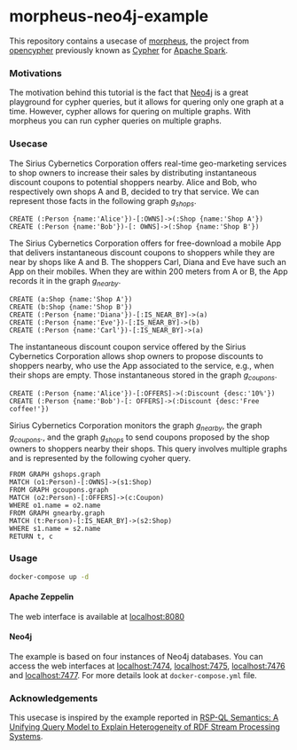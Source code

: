 # morpheus-neo4j-example
This repository contains a usecase of [morpheus](https://github.com/opencypher/morpheus), the project from [opencypher](https://www.opencypher.org/) previously known as [Cypher](https://neo4j.com/developer/cypher-query-language/) for [Apache Spark](https://spark.apache.org).

### Motivations
The motivation behind this tutorial is the fact that [Neo4j](https://neo4j.com/) is a great playground for cypher queries, but it allows for quering only one graph at a time.
However, cypher allows for quering on multiple graphs. 
With morpheus you can run cypher queries on multiple graphs.

### Usecase

The Sirius Cybernetics Corporation offers real-time geo-marketing services to shop owners to increase their sales by distributing instantaneous discount coupons to potential shoppers nearby. Alice and Bob, who respectively own shops A and B, decided to try that service. We can represent those facts in the following graph <i>g<sub>shops</sub></i>.

```
CREATE (:Person {name:'Alice'})-[:OWNS]->(:Shop {name:'Shop A'})
CREATE (:Person {name:'Bob'})-[: OWNS]->(:Shop {name:'Shop B'})
```

The Sirius Cybernetics Corporation offers for free-download a mobile App that delivers instantaneous discount coupons to shoppers while they are near by shops like A and B. The shoppers Carl, Diana and Eve have such an App on their mobiles. When they are within 200 meters from A or B, the App records it in the graph <i>g<sub>nearby</sub></i>.

```
CREATE (a:Shop {name:'Shop A'})
CREATE (b:Shop {name:'Shop B'})
CREATE (:Person {name:'Diana'})-[:IS_NEAR_BY]->(a)
CREATE (:Person {name:'Eve'})-[:IS_NEAR_BY]->(b)
CREATE (:Person {name:'Carl'})-[:IS_NEAR_BY]->(a)
```

The instantaneous discount coupon service offered by the Sirius Cybernetics Corporation allows shop owners to propose discounts to shoppers nearby, who use the App associated to the service, e.g., when their shops are empty. Those instantaneous stored in the graph <i>g<sub>coupons</i></sub>.


```
CREATE (:Person {name:'Alice'})-[:OFFERS]->(:Discount {desc:'10%'})
CREATE (:Person {name:'Bob')-[: OFFERS]->(:Discount {desc:'Free coffee!'})
```

Sirius Cybernetics Corporation monitors the graph <i>g<sub>nearby</sub></i>, the graph <i>g<sub>coupons</i></sub>., and the graph <i>g<sub>shops</sub></i> to send coupons proposed by the shop owners to shoppers nearby their shops. This query involves multiple graphs and is represented by the following cyoher query.

```
FROM GRAPH gshops.graph
MATCH (o1:Person)-[:OWNS]->(s1:Shop)
FROM GRAPH gcoupons.graph
MATCH (o2:Person)-[:OFFERS]->(c:Coupon)
WHERE o1.name = o2.name
FROM GRAPH gnearby.graph
MATCH (t:Person)-[:IS_NEAR_BY]->(s2:Shop)
WHERE s1.name = s2.name
RETURN t, c
```

### Usage
```bash
docker-compose up -d
```

#### Apache Zeppelin
The web interface is available at [localhost:8080](http://localhost:8080)

#### Neo4j
The example is based on four instances of Neo4j databases. You can access the web interfaces at [localhost:7474](http://localhost:7474), [localhost:7475](http://localhost:7475), [localhost:7476](http://localhost:7476) and  [localhost:7477](http://localhost:7477). For more details look at ```docker-compose.yml``` file.

### Acknowledgements
This usecase is inspired by the example reported in [RSP-QL Semantics: A Unifying Query Model to Explain Heterogeneity of RDF Stream Processing Systems](http://dx.doi.org/10.4018/ijswis.2014100102).
